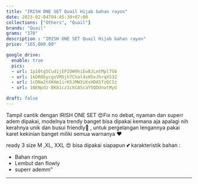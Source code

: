 ```yaml
---
title: "IRISH ONE SET Quail Hijab bahan rayon"
date: 2023-02-04T04:45:30+07:00
collections: ["Others", "Quail"]
brands: "Quail"
grams: "370"
description : "IRISH ONE SET Quail Hijab bahan rayon"
price: "165,000.00"

google_drive:
  enable: true
  pics:
  - url: 1p10tg5Cud1jEPIOW9hiEw8JLmtMpl7S6
  - url: 1kDR0bycgsVM5jh7Chal4sH5xJhrqXS32
  - url: 1cONa2tXKHm1irKSJMW3iKsHDA5fzQCIz
  - url: 1NENpdz-BK81cz1chCAScaY5QDUnwtMyG

draft: false
---
```


Tampil cantik dengan IRISH ONE SET 😍Fix no debat, nyaman dan superr adem dipakai, modelnya trendy banget  bisa dipakai kemana aja apalagi nih kerahnya unik dan busui friendly🤩 , untuk pergelangan  lengannya pakai karet kekinian banget 
miliki semua warnanya ❤️

ready 3 size M ,XL, XXL 😍  bisa dipakai siapapun 💕
karakteristik bahan :
- Bahan ringan
- Lembut dan flowly
- superr ademm"

------   
 
